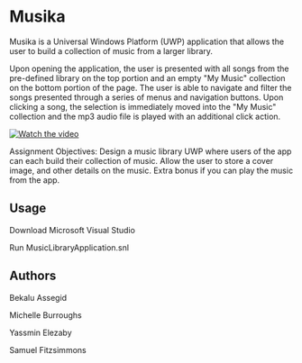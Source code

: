 # Musika
Musika is a Universal Windows Platform (UWP) application that allows the user to build a collection of music from a larger library. 

Upon opening the application, the user is presented with all songs from the pre-defined library on the top portion and an empty "My Music" collection on the bottom portion of the page. The user is able to navigate and filter the songs presented through a series of menus and navigation buttons. Upon clicking a song, the selection is immediately moved into the "My Music" collection and the mp3 audio file is played with an additional click action.

[![Watch the video](https://img.youtube.com/vi/WGPzZMG2g10/maxresdefault.jpg)](https://youtu.be/WGPzZMG2g10)

Assignment Objectives:
Design a music library UWP where users of the app can each build their collection of music. Allow the user to store a cover image, and other details on the music. Extra bonus if you can play the music from the app.


## Usage
Download Microsoft Visual Studio

Run MusicLibraryApplication.snl


## Authors

Bekalu Assegid

Michelle Burroughs

Yassmin Elezaby

Samuel Fitzsimmons
